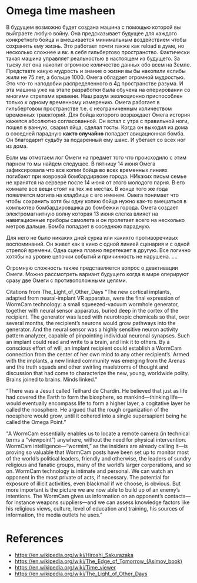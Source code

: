 # Omega time masheen
В будущем возможно будет создана машина с помощью которой вы выйграете любую войну.
Она предсказывает будущее для каждого конкретного бойца и вмешивается минимальным воздействием чтобы сохранить ему жизнь.
Это работает почти также как reload в думе, но несколько сложнее и вк. в себя гильбертово пространство.
Фактически такая машина управляет реальностью в настоящем из будущего.
За тысяу лет она накопит огромное количество данных обо всем на Земле.
Представте какую мудрость и знание о жизни вы бы накопили еслибы жили не 75 лет, а больше 1000.
Омега обладает огромной мудростью. Это что-то наподобии распределенного в 4д пространстве разума.
И эта машина уже на этапе разработки была обучена на оперировании со многими стрелами времени.
Наш разум эволюционно приспособлен только к одному временному измерению.
Омега работает в гильбертовом пространстве т.е. с неограниченным количеством временных траекторий.
Для бойца которого возраждает Омега история кажется абсолютно согласованной.
Он встал с утра с правильной ноги, пошел в ванную, сварил яйца, сделал тосты.
Когда он выходил из дома в соседней парадную <b>както случайно</b> попадает авицационная бомба.
Он благодарит судьбу за подаренный ему шанс. И убегает со всех ног из дома.

Если мы отмотаем лог Омеги на предмет того что происходило с этим парнем то мы найдем следущее.
В пятницу 14 июня Омега зафиксировала что все копии бойца во всех временных линиях погибают при ковровой бомбардирвоке города.
НИкаких письм семье не хранятся на сервере после 14 июня от этого молодого парня. 
В его комнате все вещи стоят на тех же местах. В конце того же года появляется могила на кладбище с его именем.
Омега понимает что чтобы сохранить хотя бы одну копию бойца нужно как-то вмешаться в компьютер бомбардировщика до бомбежки города.
Омега создает электромагнитную волну которая 13 июня слегка влияет на навигационные приборы самолета и он пролетает всего на несколько метров дальше.
Бомба попадает в соседнюю парадную.

Для него не было никаких дней сурка или какихто противоречивых воспоминаний.
Он живет как в кино с одной линией сценария и с одной стрелой времени.
Одна сцена плавно перетекает в другую. Все логично хотябы на уровне цепочки событий и причинность не нарушена.
....

Огромную сложность также представляется вопрос о деактивации Омеги.
Можно рассмотреть вариант будущего когда в мире оперируют сразу две Омеги с противоположными целями.

Citations from The_Light_of_Other_Days
"The new cortical implants, adapted from neural-implant VR apparatus, were the final expression of WormCam technology: a small squeezed-vacuum wormhole generator, together with neural sensor apparatus, buried deep in the cortex of the recipient. The generator was laced with neurotropic chemicals so that, over several months, the recipient’s neurons would grow pathways into the generator. And the neural sensor was a highly sensitive neuron activity pattern analyzer, capable of pinpointing individual neuronal synapses.
Such an implant could read and write to a brain, and link it to others. By a conscious effort of will, an implant recipient could establish a WormCam connection from the center of her own mind to any other recipient’s.
Armed with the implants, a new linked community was emerging from the Arenas and the truth squads and other swirling maelstroms of thought and discussion that had come to characterize the new, young, worldwide polity. Brains joined to brains. Minds linked."

“There was a Jesuit called Teilhard de Chardin. He believed that just as life had covered the Earth to form the biosphere, so mankind—thinking life—would eventually encompass life to form a higher layer, a cogitative layer he called the noosphere. He argued that the rough organization of the noosphere would grow, until it cohered into a single supersapient being he called the Omega Point.”

"A WormCam essentially enables us to locate a remote camera (in technical terms a “viewpoint”) anywhere, without the need for physical intervention. WormCam intelligence—“wormint,” as the insiders are already calling it—is proving so valuable that WormCam posts have been set up to monitor most of the world’s political leaders, friendly and otherwise, the leaders of sundry religious and fanatic groups, many of the world’s larger corporations, and so on.
WormCam technology is intimate and personal. We can watch an opponent in the most private of acts, if necessary. The potential for exposure of illicit activities, even blackmail if we choose, is obvious. But more important is the picture we are now able to build up of an enemy’s intentions. The WormCam gives us information on an opponent’s contacts—for instance weapons suppliers—and we can assess knowledge factors like his religious views, culture, level of education and training, his sources of information, the media outlets he uses."



# References
* https://en.wikipedia.org/wiki/Hiroshi_Sakurazaka
* https://en.wikipedia.org/wiki/The_Edge_of_Tomorrow_(Asimov_book)
* https://en.wikipedia.org/wiki/Time_viewer
* https://en.wikipedia.org/wiki/The_Light_of_Other_Days



